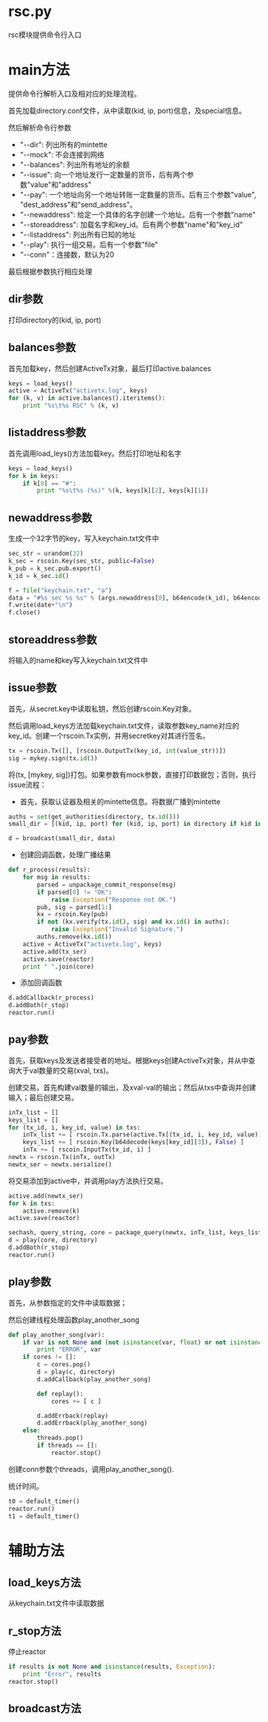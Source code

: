rsc.py
===

rsc模块提供命令行入口

# main方法

提供命令行解析入口及相对应的处理流程。

首先加载directory.conf文件，从中读取(kid, ip, port)信息，及special信息。

然后解析命令行参数

- "--dir": 列出所有的mintette
- "--mock": 不会连接到网络
- "--balances": 列出所有地址的余额
- "--issue": 向一个地址发行一定数量的货币，后有两个参数"value"和"address"
- "--pay": 一个地址向另一个地址转账一定数量的货币。后有三个参数"value", "dest_address"和"send_address"。
- "--newaddress": 给定一个具体的名字创建一个地址。后有一个参数"name"
- "--storeaddress": 加载名字和key_id。后有两个参数"name"和"key_id"
- "--listaddress": 列出所有已知的地址
- "--play": 执行一组交易。后有一个参数"file"
- "--conn"：连接数，默认为20

最后根据参数执行相应处理

## dir参数

打印directory的(kid, ip, port)

## balances参数

首先加载key，然后创建ActiveTx对象，最后打印active.balances

```python
keys = load_keys()
active = ActiveTx("activetx.log", keys)
for (k, v) in active.balances().iteritems():
	print "%s\t%s RSC" % (k, v)
```

## listaddress参数

首先调用load_leys()方法加载key。然后打印地址和名字

```python
keys = load_keys()
for k in keys:
	if k[0] == "#":
		print "%s\t%s (%s)" %(k, keys[k][2], keys[k][1])
```

## newaddress参数

生成一个32字节的key，写入keychain.txt文件中

```python
sec_str = urandom(32)
k_sec = rscoin.Key(sec_str, public=False)
k_pub = k_sec.pub.export()
k_id = k_sec.id()

f = file("keychain.txt", "a")
data = "#%s sec %s %s" % (args.newaddress[0], b64encode(k_id), b64encode(sec_str))
f.write(date+"\n")
f.close()
```

## storeaddress参数

将输入的name和key写入keychain.txt文件中

## issue参数

首先，从secret.key中读取私钥，然后创建rscoin.Key对象。

然后调用load_keys方法加载keychain.txt文件，读取参数key_name对应的key_id。创建一个rscoin.Tx实例，并用secretkey对其进行签名。

```python
tx = rscoin.Tx([], [rscoin.OutputTx(key_id, int(value_str))])
sig = mykey.sign(tx.id())
```

将(tx, [mykey, sig])打包。如果参数有mock参数，直接打印数据包；否则，执行issue流程：

- 首先，获取认证器及相关的mintette信息。将数据广播到mintette

```python
auths = set(get_authorities(directory, tx.id()))
small_dir = [(kid, ip, port) for (kid, ip, port) in directory if kid in auths]

d = broadcast(small_dir, data)
```

- 创建回调函数，处理广播结果

```python
def r_process(results):
	for msg in results:
		parsed = unpackage_commit_response(msg)
		if parsed[0] != "OK":
			raise Exception("Response not OK.")
		pub, sig = parsed[1:]
		kx = rscoin.Key(pub)
		if not (kx.verify(tx.id(), sig) and kx.id() in auths):
			raise Exception("Invalid Signature.")
		auths.remove(kx.id())
	active = ActiveTx("activetx.log", keys)
	active.add(tx_ser)
	active.save(reactor)
	print " ".join(core)
```

- 添加回调函数

```python
d.addCallback(r_process)
d.addBoth(r_stop)
reactor.run()
```

## pay参数

首先，获取keys及发送者接受者的地址。根据keys创建ActiveTx对象，并从中查询大于val数量的交易(xval, txs)。

创建交易。首先构建val数量的输出，及xval-val的输出；然后从txs中查询并创建输入；最后创建交易。

```python
inTx_list = []
keys_list = []
for (tx_id, i, key_id, value) in txs:
	inTx_list += [ rscoin.Tx.parse(active.Tx[(tx_id, i, key_id, value)]) ]
	keys_list += [ rscoin.Key(b64decode(keys[key_id][3]), False) ]
	inTx += [ rscoin.InputTx(tx_id, i) ]
newtx = rscoin.Tx(inTx, outTx)
newtx_ser = newtx.serialize()
```

将交易添加到active中，并调用play方法执行交易。

```python
active.add(newtx_ser)
for k in txs:
	active.remove(k)
active.save(reactor)

sechash, query_string, core = package_query(newtx, inTx_list, keys_list)
d = play(core, directory)
d.addBoth(r_stop)
reactor.run()
```

## play参数

首先，从参数指定的文件中读取数据；

然后创建线程处理函数play_another_song

```python
def play_another_song(var):
	if var is not None and (not isinstance(var, float) or not isinstance(var, float)): 
		print "ERROR", var
	if cores != []:
		c = cores.pop()
		d = play(c, directory)
		d.addCallback(play_another_song)

		def replay():
			cores += [ c ]

		d.addErrback(replay)
		d.addErrback(play_another_song)
	else:
		threads.pop()
		if threads == []:
			reactor.stop()
```

创建conn参数个threads，调用play_another_song().

统计时间。

```python
t0 = default_timer()
reactor.run()
t1 = default_timer()
```

# 辅助方法

## load_keys方法

从keychain.txt文件中读取数据

## r_stop方法

停止reactor

```python
if results is not None and isinstance(results, Exception):
	print "Error", results
reactor.stop()
```

## broadcast方法

